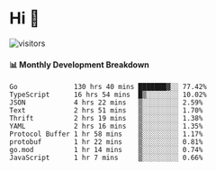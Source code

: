 # Hi 👋
 
![visitors](https://visitor-badge.glitch.me/badge?page_id=sorcererxw.sorcererx)

#### 📊 Monthly Development Breakdown

<!--START_SECTION:waka-->
```text
Go              130 hrs 40 mins ███████▓░░ 77.42%
TypeScript      16 hrs 54 mins  █▒░░░░░░░░ 10.02%
JSON            4 hrs 22 mins   ▒░░░░░░░░░ 2.59%
Text            2 hrs 51 mins   ▒░░░░░░░░░ 1.70%
Thrift          2 hrs 19 mins   ▒░░░░░░░░░ 1.38%
YAML            2 hrs 16 mins   ▒░░░░░░░░░ 1.35%
Protocol Buffer 1 hr 58 mins    ▒░░░░░░░░░ 1.17%
protobuf        1 hr 22 mins    ▒░░░░░░░░░ 0.81%
go.mod          1 hr 14 mins    ▒░░░░░░░░░ 0.74%
JavaScript      1 hr 7 mins     ▒░░░░░░░░░ 0.66%
```
<!--END_SECTION:waka-->
